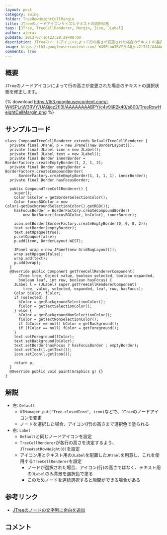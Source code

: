 ```yaml
---
layout: post
category: swing
folder: TreeRowHeightCellMargin
title: JTreeのノードアイコンサイズとテキストの選択状態
tags: [JTree, TreeCellRenderer, Margin, Icon, JLabel]
author: aterai
pubdate: 2012-07-16T23:28:29+09:00
description: JTreeのノードアイコンによって行の高さが変更された場合のテキストの選択状態を修正します。
image: https://lh3.googleusercontent.com/-W4SPLnW3RVY/UAQjez2fI3I/AAAAAAAABPY/c4v9ljR2k40/s800/TreeRowHeightCellMargin.png
comments: true
---
```

## 概要
`JTree`のノードアイコンによって行の高さが変更された場合のテキストの選択状態を修正します。

{% download https://lh3.googleusercontent.com/-W4SPLnW3RVY/UAQjez2fI3I/AAAAAAAABPY/c4v9ljR2k40/s800/TreeRowHeightCellMargin.png %}

## サンプルコード
<pre class="prettyprint"><code>class CompoundTreeCellRenderer extends DefaultTreeCellRenderer {
  private final JPanel p = new JPanel(new BorderLayout());
  private final JLabel icon = new JLabel();
  private final JLabel text = new JLabel();
  private final Border innerBorder = BorderFactory.createEmptyBorder(1, 2, 1, 2);
  private final Border emptyBorder = BorderFactory.createCompoundBorder(
      BorderFactory.createEmptyBorder(1, 1, 1, 1), innerBorder);
  private final Border hasFocusBorder;

  public CompoundTreeCellRenderer() {
    super();
    Color bsColor = getBorderSelectionColor();
    Color focusBGColor = new Color(~getBackgroundSelectionColor().getRGB());
    hasFocusBorder = BorderFactory.createCompoundBorder(
        new DotBorder(focusBGColor, bsColor), innerBorder);

    icon.setBorder(BorderFactory.createEmptyBorder(0, 0, 0, 2));
    text.setBorder(emptyBorder);
    text.setOpaque(true);
    p.setOpaque(false);
    p.add(icon, BorderLayout.WEST);

    JPanel wrap = new JPanel(new GridBagLayout());
    wrap.setOpaque(false);
    wrap.add(text);
    p.add(wrap);
  }
  @Override public Component getTreeCellRendererComponent(
      JTree tree, Object value, boolean selected, boolean expanded,
      boolean leaf, int row, boolean hasFocus) {
    JLabel l = (JLabel) super.getTreeCellRendererComponent(
        tree, value, selected, expanded, leaf, row, hasFocus);
    Color bColor, fColor;
    if (selected) {
      bColor = getBackgroundSelectionColor();
      fColor = getTextSelectionColor();
    } else {
      bColor = getBackgroundNonSelectionColor();
      fColor = getTextNonSelectionColor();
      if (bColor == null) bColor = getBackground();
      if (fColor == null) fColor = getForeground();
    }
    text.setForeground(fColor);
    text.setBackground(bColor);
    text.setBorder(hasFocus ? hasFocusBorder : emptyBorder);
    text.setText(l.getText());
    icon.setIcon(l.getIcon());

    return p;
  }
  @Override public void paint(Graphics g) {}
}
</code></pre>

## 解説
- 左: `Default`
    - `UIManager.put("Tree.closedIcon", icon)`などで、`JTree`のノードアイコンを変更
    - ノードを選択した場合、アイコン(行)の高さまで選択色で塗られる
- 右: `Label`
    - `Default`と同じノードアイコンを設定
    - `TreeCellRenderer`が各行の高さを決定するよう、`JTree#setRowHeight(0)`を設定
    - アイコン用とテキスト用の`JLabel`を配置した`JPanel`を用意し、これを使用する`TreeCellRenderer`を設定
        - ノードが選択された場合、アイコン(行)の高さではなく、テキスト用の`JLabel`のみ背景を選択色で塗る
        - このためノードを連続選択すると隙間ができる場合がある

<!-- dummy comment line for breaking list -->

## 参考リンク
- [JTreeのノードの文字列に余白を追加](https://ateraimemo.com/Swing/TreeCellMargin.html)

<!-- dummy comment line for breaking list -->

## コメント
